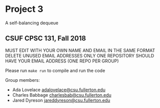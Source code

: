 # Project 3

A self-balancing dequeue

## CSUF CPSC 131, Fall 2018

MUST EDIT WITH YOUR OWN NAME AND EMAIL IN THE SAME FORMAT
DELETE UNUSED EMAIL ADDRESSES
ONLY ONE REPOSITORY SHOULD HAVE YOUR EMAIL ADDRESS (ONE REPO PER GROUP)

Please run `make run` to compile and run the code

Group members:
- Ada Lovelace adalovelace@csu.fullerton.edu
- Charles Babbage charlesbab@csu.fullerton.edu
- Jared Dyreson jareddyreson@csu.fullerton.edu
